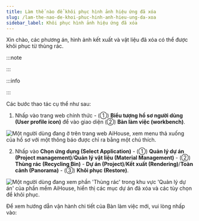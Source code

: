 ```yaml
---
title: Làm thế nào để khôi phục hình ảnh hiệu ứng đã xóa
slug: /lam-the-nao-de-khoi-phuc-hinh-anh-hieu-ung-da-xoa
sidebar_label: Khôi phục hình ảnh hiệu ứng đã xóa
---
```


Xin chào, các phương án, hình ảnh kết xuất và vật liệu đã xóa có thể được khôi phục từ thùng rác.

:::note

:::

:::info

:::

Các bước thao tác cụ thể như sau:

1. Nhấp vào trang web chính thức - (①) **Biểu tượng hồ sơ người dùng (User profile icon)** để vào giao diện (②) **Bàn làm việc (workbench)**.

![Một người dùng đang ở trên trang web AiHouse, xem menu thả xuống của hồ sơ với một thông báo được chỉ ra bằng một chú thích.](https://storage.googleapis.com/jegavn_kb/images/78995f91-7f47-4ed1-be29-0fb3fcde0c26.png)

2. Nhấp vào **Chọn ứng dụng (Select Application)** - (①) **Quản lý dự án (Project management)**/**Quản lý vật liệu (Material Management)** - (②) **Thùng rác (Recycling Bin)** - **Dự án (Project)**/**Kết xuất (Rendering)**/**Toàn cảnh (Panorama)** - (③) **Khôi phục (Restore)**.

![Một người dùng đang xem phần 'Thùng rác' trong khu vực 'Quản lý dự án' của phần mềm AiHouse, hiển thị các mục dự án đã xóa và các tùy chọn để khôi phục.](https://storage.googleapis.com/jegavn_kb/images/bd7166e8-7dd5-416c-a119-76127bc61c01.png)

Để xem hướng dẫn vận hành chi tiết của Bàn làm việc mới, vui lòng nhấp vào: